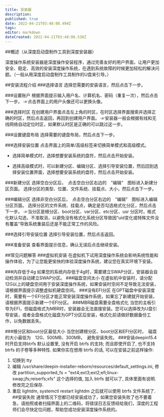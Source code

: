 ```yaml
---
title: 安装器
description: 
published: true
date: 2022-04-21T03:48:08.494Z
tags: 
editor: markdown
dateCreated: 2022-04-21T03:48:06.538Z
---
```


##概述（从深度启动盘制作工具到深度安装器）

深度操作系统安装器是深度操作安装程序，通过完善友好的用户界面，让用户更加安全、稳定、高效的安装深度操作系统，在遇到系统故障的时候更加轻松的解决问题。（一般从用深度启动盘制作工具制作的U盘来引导。）

##安装流程介绍
###选择语言
选择您需要的安装语言，然后点击下一步。

###设置账户
根据界面提示输入用户名、计算机名、密码（重复一次），然后点击下一步。
☞点击界面上的用户头像还可以更换头像。


###选择时区
在创建用户界面点击左上角的时区，在时区选择界面搜索并选择正确的时区，然后点击返回，再回到创建用户界面。
☞安装器一般会根据有线和无线网络自动定位时区，如果默认时区是正确的可以跳过这一步。

###设置键盘布局
选择需要的键盘布局，然后点击下一步。


###选择安装位置
点击界面上的简单/高级标签来切换简单模式和高级模式。

- 选择简单模式时，选择想要安装系统的盘符，然后点击开始安装。



- 选择高级模式时，可以新建分区、编辑分区、选择引导安装位置，然后回到选择安装位置界面，选择想要安装系统的盘符，然后点击开始安装。



###新建分区
选择空白分区后，　点击空白分区右边的　”编辑”　图标进入新建分区页面。
选择分区的类型、位置、文件系统、挂载点、大小，然后点击下一步。



###编辑分区
选择非空白分区后，　点击空白分区右边的　”编辑”　图标进入编辑分区页面。
选择分区的文件系统、挂载点，确定是否勾选格式化分区，然后点击下一步。
☞当分区是根分区、boot分区、var分区、etc分区、usr 分区时，格式化默认勾选，不准取消，以避免没有格式化系统分区导致因“uid变化或特殊文件没有覆盖“导致系统重装后还是不能正常工作的风险。


###选择引导安装位置
选择引导安装位置，然后点击返回。

###准备安装
查看界面提示信息，确认无误后点击继续安装。


##常见问题解答
###虚拟机安装
在虚拟机下试用深度操作系统会影响系统性能和操作体验，为了让您能更愉快的体验深度操作系统，建议您在真实环境下安装。

###内存低于4g
如果您的系统内存低于4g时，需要建立SWAP分区，安装器会自动检测并自动建立SWAP分区。
###磁盘空间太小
在虚拟机中安装时，请分配12G以上的硬盘空间用于安装深度操作系统，如果安装时空间不足导致无法安装，请根据界面提示调整虚拟机硬盘空间。
###没有EFI分区
在GPT磁盘中安装深度时，需要有一个EFI分区才能正常安装深度操作系统，如果忘了新建就开始安装，请根据界面提示新建一个EFI分区。
###MBR磁盘需要全盘格式化
当您的主板引导为EFI，但磁盘格式为MBR时，安装器会无法直接安装。您可以选择改为U盘引导安装，或者全盘格式化磁盘为GPT分区后安装，格式化前请做好数据备份工作，以免数据丢失。

###根分区和boot分区最低大小
当您创建根分区、boot分区和EFI分区时，　磁盘的大小最低为　12G、500MB、300MB，　避免安装失败。
###安装deepin15.4时开启支持btrfs
默认设置里, 没有开启 btrfs 的支持; 而且即使开启了, 也不支持 btrfs 的子卷等多种特性.
如果你实在想用 btrfs 的话, 可以在安装之前这样操作:
1. 切换到 tty
2. 编辑 /usr/share/deepin-installer-reborn/resources/default_settings.ini, 修改 partition_supported_fs = "ext4;ext3;ext2;efi;linux-swap;jfs;reiserfs;xfs" 这个选择的值, 加入 btrfs 就可以了, 具体里面有说明. 修改完之后保存.
3. 重启 lightdm, systemctl restart lightdm
之后就可以使用 btrfs 文件系统了.
##安装失败
通常情况下您都已经安装成功了，如果您安装失败了也不要着急，请拍照或者扫描界面上的二维码，将错误日志反馈经给我们，深度的工程师们会尽快定位问题，帮助您成功安装深度操作系统的。